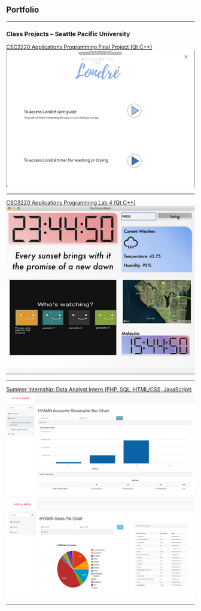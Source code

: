 ## Portfolio

---

### Class Projects – Seattle Pacific University

[CSC3220 Applications Programming Final Project (Qt C++)](/apps-program-final.md)
<img src="images/Londre sc 1.png?raw=true"/>

---

[CSC3220 Applications Programming Lab 4 (Qt C++)](/dashboard-ui.md)
<img src="images/Dashboard ui.png?raw=true"/>

---
[Summer Internship: Data Analyst Intern (PHP, SQL, HTML/CSS, JavaScript)](/company-employees.md)
<img src="Data dashboard ar bar chart.png?raw=true"/>
<img src="Data dashboard sales pie chart.png?raw=true"/>







---
<!-- Remove above link if you don't want to attibute -->
